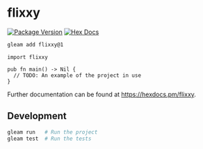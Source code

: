# flixxy

[![Package Version](https://img.shields.io/hexpm/v/flixxy)](https://hex.pm/packages/flixxy)
[![Hex Docs](https://img.shields.io/badge/hex-docs-ffaff3)](https://hexdocs.pm/flixxy/)

```sh
gleam add flixxy@1
```
```gleam
import flixxy

pub fn main() -> Nil {
  // TODO: An example of the project in use
}
```

Further documentation can be found at <https://hexdocs.pm/flixxy>.

## Development

```sh
gleam run   # Run the project
gleam test  # Run the tests
```
